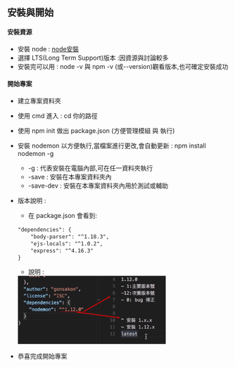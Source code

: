 ## 安裝與開始

#### 安裝資源
- 安裝 node : <a href="https://nodejs.org/en/">node安裝</a>
- 選擇 LTS(Long Term Support)版本 :因資源與討論較多
- 安裝完可以用 : node -v 與 npm -v (或--version)觀看版本,也可確定安裝成功

#### 開始專案
- 建立專案資料夾
- 使用 cmd 進入 : cd 你的路徑
- 使用 npm init 做出 package.json (方便管理模組 與 執行)
- 安裝 nodemon 以方便執行,當檔案進行更改,會自動更新 : npm install nodemon -g
    - -g : 代表安裝在電腦內部,可在任一資料夾執行
    - -save : 安裝在本專案資料夾內
    - -save-dev : 安裝在本專案資料夾內用於測試或輔助
- 版本說明 : 
    - 在 package.json 會看到:
    ```
    "dependencies": {
        "body-parser": "^1.18.3",
        "ejs-locals": "^1.0.2",
        "express": "^4.16.3"
    }
    ```
    - 說明 : 

    <img src="./image/nodeVersionDescription.png" height="50%" width="70%">
- 恭喜完成開始專案
